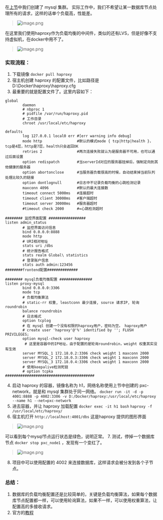 在[上节](https://www.jianshu.com/p/eae6b12c1cd5)中我们创建了 mysql 集群。
实际工作中，我们不希望让某一数据库节点处理所有的请求，这样的话单个负载高，性能差。

> ![image.png](https://hexo-blog.pek3b.qingstor.com/upload_images/71414-6b9dcf8b92b5f9b5.png?imageMogr2/auto-orient/strip%7CimageView2/2/w/1240)

在这里我们使用haproxy作为负载均衡的中间件，类似的还有LVS，但是好像不支持虚拟机，在docker中用不了。
> ![image.png](https://hexo-blog.pek3b.qingstor.com/upload_images/71414-84aec2631cb05277.png?imageMogr2/auto-orient/strip%7CimageView2/2/w/1240)

### 实现流程：
1. 下载镜像 `docker pull haproxy`
2. 宿主机创建 haproxy 的配置文件，比如路径是 D:\Docker\haproxy\haproxy.cfg
3. 最重要的就是配置文件了。这里内容如下：
```
global
        daemon
        # nbproc 1
        # pidfile /var/run/haproxy.pid
        # 工作目录
        chroot /usr/local/etc/haproxy

defaults
        log 127.0.0.1 local0 err #[err warning info debug]
        mode http                #默认的模式mode { tcp|http|health }，tcp是4层，http是7层，health只会返回OK
        retries 2                #两次连接失败就认为是服务器不可用，也可以通过后面设置
        option redispatch        #当serverId对应的服务器挂掉后，强制定向到其他健康的服务器
        option abortonclose      #当服务器负载很高的时候，自动结束掉当前队列处理比较久的链接
        option dontlognull       #日志中不记录负载均衡的心跳检测记录
        maxconn 4096             #默认的最大连接数
        timeout connect 5000ms   #连接超时
        timeout client 30000ms   #客户端超时
        timeout server 30000ms   #服务器超时
        #timeout check 2000      #=心跳检测超时

######## 监控界面配置 #################
listen admin_status
        # 监控界面访问信息
        bind 0.0.0.0:8888
        mode http
        # URI相对地址
        stats uri /dbs
        # 统计报告格式
        stats realm Global\ statistics
        # 登录账户信息
        stats auth admin:123456
########frontend配置##############

######## mysql负载均衡配置 ###############
listen proxy-mysql
        bind 0.0.0.0:3306
        mode tcp
        # 负载均衡算法
        # static-rr 权重, leastconn 最少连接, source 请求IP, 轮询 roundrobin
        balance roundrobin
        # 日志格式
        option tcplog
        # 在 mysql 创建一个没有权限的haproxy用户，密码为空。 haproxy用户
        # create user 'haproxy'@'%' identified by ''; FLUSH PRIVILEGES;
        option mysql-check user haproxy
         # 这里是容器中的IP地址，由于配置的是轮询roundrobin，weight 权重其实没有生效
        server MYSQL_1 172.18.0.2:3306 check weight 1 maxconn 2000
        server MYSQL_2 172.18.0.3:3306 check weight 1 maxconn 2000
        server MYSQL_3 172.18.0.4:3306 check weight 1 maxconn 2000
        # 使用keepalive检测死链
        # option tcpka
#########################################
```

4. 启动 haproxy 的容器，镜像名称为 h1，网络名称使用上节中创建的 pxc-network，就是和 mysql 集群处于同一网络。
`docker run -it -d -p 4001:8888 -p 4002:3306 -v D:/Docker/haproxy:/usr/local/etc/haproxy --name h1 --net=pxc-network`
5. 进去容器，并让 haproxy 加载配置
`docker exec -it h1 bash`
`haproxy -f /usr/local/etc/haproxy/`
6. 宿主机打开  `http://localhost:4001/dbs` 这是haproxy 提供的图形界面
> ![image.png](https://hexo-blog.pek3b.qingstor.com/upload_images/71414-3bcd4c134d733d46.png?imageMogr2/auto-orient/strip%7CimageView2/2/w/1240)

可以看到每个mysql节点运行状态是绿色，说明正常。
7. 测试，停掉一个数据库节点 `docker stop pxc_node1` ，发现有一个变红了。
> ![image.png](https://hexo-blog.pek3b.qingstor.com/upload_images/71414-ef6c1883613f0363.png?imageMogr2/auto-orient/strip%7CimageView2/2/w/1240)
8. 项目中可以使用配置的 4002 来连接数据库，这样请求会被分发到各个子节点。

### 总结：
1. 数据库的负载均衡配置还是比较简单的，关键是负载均衡算法，如果每个数据库节点配置都一样，可以使用轮询算法，如果不一样，可以使用权重算法，让配置高的多接收请求。
2. 官方的[教程](https://www.percona.com/doc/percona-xtradb-cluster/LATEST/howtos/haproxy.html)
